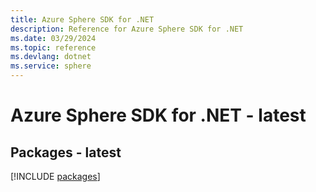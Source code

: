 ```yaml
---
title: Azure Sphere SDK for .NET
description: Reference for Azure Sphere SDK for .NET
ms.date: 03/29/2024
ms.topic: reference
ms.devlang: dotnet
ms.service: sphere
---
```

# Azure Sphere SDK for .NET - latest
## Packages - latest
[!INCLUDE [packages](sphere-index.md)]